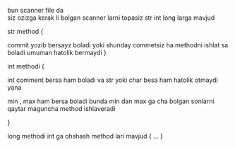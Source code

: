 bun scanner file da  
siz ozizga kerak li bolgan scanner larni topasiz 
str 
int 
long
larga mavjud 

str method {

commit yozib bersayz boladi 
yoki shunday commetsiz ha methodni ishlat sa boladi 
umuman hatolik bermaydi 
}


int methodi {

int comment bersa ham boladi va str yoki char besa ham hatolik otmaydi yana

min , max ham bersa boladi bunda min dan max ga cha bolgan sonlarni qaytar maguncha method ishlaveradi  


}


long methodi int ga ohshash method lari mavjud {
    ...
}
